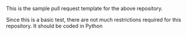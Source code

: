 This is the sample pull request template for the above repository.

Since this is a basic test, there are not much restrictions required
for this repository. It should be coded in Python
